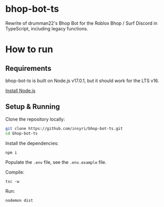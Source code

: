 # bhop-bot-ts

Rewrite of drumman22's Bhop Bot for the Roblox Bhop / Surf Discord in TypeScript, including legacy functions.

<!---
drumman22, liquidwater0 was here
-->

# How to run

## Requirements

bhop-bot-ts is built on Node.js v17.0.1, but it should work for the LTS v16.

[Install Node.js](https://nodejs.org/)

## Setup & Running

Clone the repository locally:

```bash
git clone https://github.com/insyri/bhop-bot-ts.git
cd bhop-bot-ts
```

Install the dependencies:

```
npm i
```

Populate the `.env` file, see the `.env.example` file.

Compile:

```
tsc -w
```

Run:

```
nodemon dist
```
